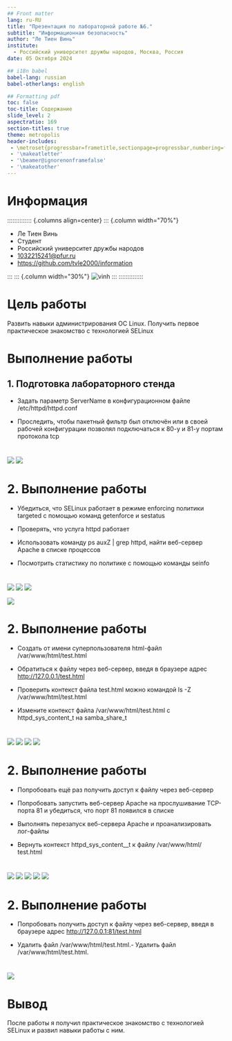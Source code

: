 ```yaml
---
## Front matter
lang: ru-RU
title: "Презентация по лабораторной работе №6."
subtitle: "Информационная безопасность"
author: "Ле Тиен Винь"
institute:
  - Российский университет дружбы народов, Москва, Россия
date: 05 Октября 2024

## i18n babel
babel-lang: russian
babel-otherlangs: english

## Formatting pdf
toc: false
toc-title: Содержание
slide_level: 2
aspectratio: 169
section-titles: true
theme: metropolis
header-includes:
 - \metroset{progressbar=frametitle,sectionpage=progressbar,numbering=fraction}
 - '\makeatletter'
 - '\beamer@ignorenonframefalse'
 - '\makeatother'
---
```


# Информация
:::::::::::::: {.columns align=center}
::: {.column width="70%"}
  * Ле Тиен Винь
  * Cтудент
  * Российский университет дружбы народов
  * [1032215241@pfur.ru](mailto:1032215241@rudn.ru)
  * https://github.com/tvle2000/information
  
:::
::: {.column width="30%"}
![vinh](https://drive.google.com/uc?id=16gkH5LKam4Z6CnnP_-wumWu7WuMxGicx)
:::
::::::::::::::


# Цель работы

Развить навыки администрирования OC Linux. Получить первое практическое знакомство с технологией SELinux

# Выполнение работы

## 1. Подготовка лабораторного стенда

- Задать параметр ServerName в конфигурационном файле /etc/httpd/httpd.conf

- Проследить, чтобы пакетный фильтр был отключён или в своей рабочей конфигурации позволял подключаться к 80-у и 81-у портам протокола tcp

#

![](https://drive.google.com/uc?id=1G2XyT_TKpfWgi1UuXeEONWeg1iqebitH)
![](https://drive.google.com/uc?id=11Mz2IcPtMk1Xwe1o8HcUoWp7OEfuNobW)
#

# 2. Выполнение работы

- Убедиться, что SELinux работает в режиме enforcing политики targeted с помощью команд getenforce и sestatus

- Проверять, что услуга httpd работает

- Использовать команду ps auxZ | grep httpd, найти веб-сервер Apache в списке процессов

- Посмотрить статистику по политике с помощью команды seinfo

#

![](https://drive.google.com/uc?id=10ks0KPUilyxfa9hPjdsEYgWkKH-ZTgTU)
![](https://drive.google.com/uc?id=1PpH47d8Bzt9qWB6UtNGuYjzR87YPon1p)
![](https://drive.google.com/uc?id=1EEbR2qd_6jC6uUASdqyyui1LG6IYYrCG)

![](https://drive.google.com/uc?id=1n5MBZtoYiLwnSuxaLY7ExVgM6j4LBYL5)
#


# 2. Выполнение работы

- Создать от имени суперпользователя html-файл /var/www/html/test.html

- Обратиться к файлу через веб-сервер, введя в браузере адрес http://127.0.0.1/test.html

- Проверить контекст файла test.html можно командой ls -Z /var/www/html/test.html

- Измените контекст файла /var/www/html/test.html с httpd_sys_content_t на samba_share_t

#

![](https://drive.google.com/uc?id=1wh31qZUeXgr8zDyUQeVG6UTmj4vMWmfW)
![](https://drive.google.com/uc?id=1srP-JJLAK7_5PAh7Y2gnISBcWgSdAB5j)
![](https://drive.google.com/uc?id=1luACK09lULhyov5cqEGJDA7jh8oQX_Xf)
![](https://drive.google.com/uc?id=1cyzidj7BaDsUtU-xUPEc06fEq_9EqWAK)

# 2. Выполнение работы

- Попробовать ещё раз получить доступ к файлу через веб-сервер

- Попробовать запустить веб-сервер Apache на прослушивание ТСР-порта 81 и убедиться, что порт 81 появился в списке

- Выполнять перезапуск веб-сервера Apache и проанализировать лог-файлы

- Вернуть контекст httpd_sys_cоntent__t к файлу /var/www/html/ test.html

#

![](https://drive.google.com/uc?id=1_SCcsohtNQG8NXD7u9fbuNMgy3pngL7w)
![](https://drive.google.com/uc?id=1gmEACDBiQXY4KXEEPB7vZTl89vrT2Puu)
![](https://drive.google.com/uc?id=1ry9i-_yS-pqeGWagEmAWpVh2wwlWQz9P)
![](https://drive.google.com/uc?id=1ak7yykJ0nfuUJP0vLk8_ZLKycja2y6pt)
![](https://drive.google.com/uc?id=1md_p31kDqLEc8wYYzd61kZPQdmYy_ftf)


# 2. Выполнение работы

- Попробовать получить доступ к файлу через веб-сервер, введя в браузере адрес http://127.0.0.1:81/test.html

- Удалить файл /var/www/html/test.html.- Удалить файл /var/www/html/test.html.

#

![](https://drive.google.com/uc?id=13RXRTPYPe_3TSw9dFC7R57YcuArJXOKM)

# Вывод

После работы я получил практическое знакомство с технологией SELinux и развил навыки работы с ним.